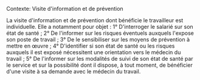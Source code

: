 Contexte: Visite d'information et de prévention

La visite d'information et de prévention dont bénéficie le travailleur est individuelle. Elle a notamment pour objet : 1° D'interroger le salarié sur son état de santé ; 2° De l'informer sur les risques éventuels auxquels l'expose son poste de travail ; 3° De le sensibiliser sur les moyens de prévention à mettre en œuvre ; 4° D'identifier si son état de santé ou les risques auxquels il est exposé nécessitent une orientation vers le médecin du travail ; 5° De l'informer sur les modalités de suivi de son état de santé par le service et sur la possibilité dont il dispose, à tout moment, de bénéficier d'une visite à sa demande avec le médecin du travail.